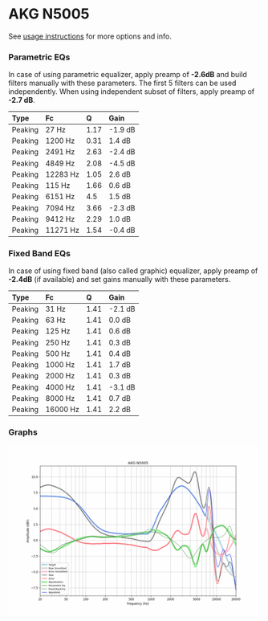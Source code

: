 # AKG N5005
See [usage instructions](https://github.com/jaakkopasanen/AutoEq#usage) for more options and info.

### Parametric EQs
In case of using parametric equalizer, apply preamp of **-2.6dB** and build filters manually
with these parameters. The first 5 filters can be used independently.
When using independent subset of filters, apply preamp of **-2.7 dB**.

| Type    | Fc       |    Q | Gain    |
|:--------|:---------|:-----|:--------|
| Peaking | 27 Hz    | 1.17 | -1.9 dB |
| Peaking | 1200 Hz  | 0.31 | 1.4 dB  |
| Peaking | 2491 Hz  | 2.63 | -2.4 dB |
| Peaking | 4849 Hz  | 2.08 | -4.5 dB |
| Peaking | 12283 Hz | 1.05 | 2.6 dB  |
| Peaking | 115 Hz   | 1.66 | 0.6 dB  |
| Peaking | 6151 Hz  | 4.5  | 1.5 dB  |
| Peaking | 7094 Hz  | 3.66 | -2.3 dB |
| Peaking | 9412 Hz  | 2.29 | 1.0 dB  |
| Peaking | 11271 Hz | 1.54 | -0.4 dB |

### Fixed Band EQs
In case of using fixed band (also called graphic) equalizer, apply preamp of **-2.4dB**
(if available) and set gains manually with these parameters.

| Type    | Fc       |    Q | Gain    |
|:--------|:---------|:-----|:--------|
| Peaking | 31 Hz    | 1.41 | -2.1 dB |
| Peaking | 63 Hz    | 1.41 | 0.0 dB  |
| Peaking | 125 Hz   | 1.41 | 0.6 dB  |
| Peaking | 250 Hz   | 1.41 | 0.3 dB  |
| Peaking | 500 Hz   | 1.41 | 0.4 dB  |
| Peaking | 1000 Hz  | 1.41 | 1.7 dB  |
| Peaking | 2000 Hz  | 1.41 | 0.3 dB  |
| Peaking | 4000 Hz  | 1.41 | -3.1 dB |
| Peaking | 8000 Hz  | 1.41 | 0.7 dB  |
| Peaking | 16000 Hz | 1.41 | 2.2 dB  |

### Graphs
![](./AKG%20N5005.png)